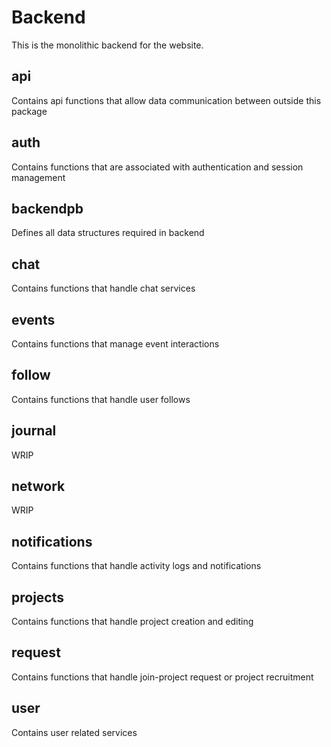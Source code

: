 # Backend

This is the monolithic backend for the website.

## api
Contains api functions that allow data communication between outside this package

## auth
Contains functions that are associated with authentication and session management

## backendpb
Defines all data structures required in backend

## chat
Contains functions that handle chat services

## events
Contains functions that manage event interactions

## follow
Contains functions that handle user follows

## journal
WRIP

## network
WRIP

## notifications
Contains functions that handle activity logs and notifications

## projects
Contains functions that handle project creation and editing 

## request
Contains functions that handle join-project request or project recruitment

## user
Contains user related services
